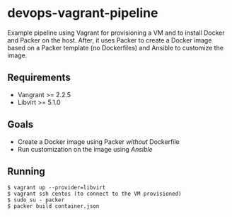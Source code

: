 # devops-vagrant-pipeline
Example pipeline using Vagrant for provisioning a VM and to install Docker and Packer on the host. After, it uses Packer to create a Docker image based on a Packer template (no Dockerfiles) and Ansible to customize the image.

## Requirements
- Vangrant >= 2.2.5
- Libvirt >= 5.1.0

## Goals
- Create a Docker image using Packer *without* Dockerfile
- Run customization on the image using *Ansible*

## Running
```
$ vagrant up --provider=libvirt
$ vagrant ssh centos (to connect to the VM provisioned)
$ sudo su - packer
$ packer build container.json
```
